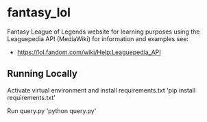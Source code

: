 # fantasy_lol

Fantasy League of Legends website for learning purposes using the Leaguepedia API (MediaWiki) for information and examples see:
- https://lol.fandom.com/wiki/Help:Leaguepedia_API

## Running Locally

Activate virtual environment and install requirements.txt
'pip install requirements.txt'

Run query.py
'python query.py'